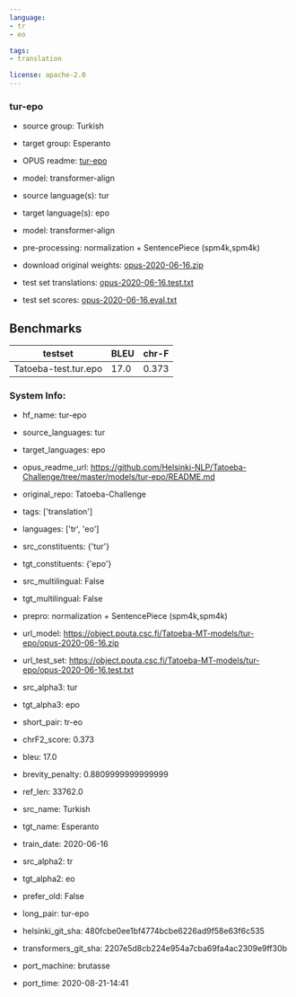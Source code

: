 ```yaml
---
language: 
- tr
- eo

tags:
- translation

license: apache-2.0
---
```


### tur-epo

* source group: Turkish 
* target group: Esperanto 
*  OPUS readme: [tur-epo](https://github.com/Helsinki-NLP/Tatoeba-Challenge/tree/master/models/tur-epo/README.md)

*  model: transformer-align
* source language(s): tur
* target language(s): epo
* model: transformer-align
* pre-processing: normalization + SentencePiece (spm4k,spm4k)
* download original weights: [opus-2020-06-16.zip](https://object.pouta.csc.fi/Tatoeba-MT-models/tur-epo/opus-2020-06-16.zip)
* test set translations: [opus-2020-06-16.test.txt](https://object.pouta.csc.fi/Tatoeba-MT-models/tur-epo/opus-2020-06-16.test.txt)
* test set scores: [opus-2020-06-16.eval.txt](https://object.pouta.csc.fi/Tatoeba-MT-models/tur-epo/opus-2020-06-16.eval.txt)

## Benchmarks

| testset               | BLEU  | chr-F |
|-----------------------|-------|-------|
| Tatoeba-test.tur.epo 	| 17.0 	| 0.373 |


### System Info: 
- hf_name: tur-epo

- source_languages: tur

- target_languages: epo

- opus_readme_url: https://github.com/Helsinki-NLP/Tatoeba-Challenge/tree/master/models/tur-epo/README.md

- original_repo: Tatoeba-Challenge

- tags: ['translation']

- languages: ['tr', 'eo']

- src_constituents: {'tur'}

- tgt_constituents: {'epo'}

- src_multilingual: False

- tgt_multilingual: False

- prepro:  normalization + SentencePiece (spm4k,spm4k)

- url_model: https://object.pouta.csc.fi/Tatoeba-MT-models/tur-epo/opus-2020-06-16.zip

- url_test_set: https://object.pouta.csc.fi/Tatoeba-MT-models/tur-epo/opus-2020-06-16.test.txt

- src_alpha3: tur

- tgt_alpha3: epo

- short_pair: tr-eo

- chrF2_score: 0.373

- bleu: 17.0

- brevity_penalty: 0.8809999999999999

- ref_len: 33762.0

- src_name: Turkish

- tgt_name: Esperanto

- train_date: 2020-06-16

- src_alpha2: tr

- tgt_alpha2: eo

- prefer_old: False

- long_pair: tur-epo

- helsinki_git_sha: 480fcbe0ee1bf4774bcbe6226ad9f58e63f6c535

- transformers_git_sha: 2207e5d8cb224e954a7cba69fa4ac2309e9ff30b

- port_machine: brutasse

- port_time: 2020-08-21-14:41